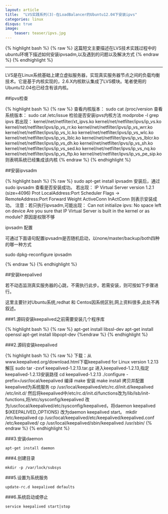 ```yaml
---
layout: article
title:  "LVS实践系列(3)-在LoadBalancer的Ubuntu12.04下安装ipvs"
categories: linux
disqus: true
image:
    teaser: teaser/ipvs.jpg
---
```


{% highlight bash %}
{% raw %}
这篇短文主要描述在LVS技术实践过程中的ubuntu环境下描述如何安装ipvsadm,以及遇到的问题以及解决方式
{% endraw %}
{% endhighlight %} 

---


LVS是在Linux系统基础上建立虚拟服务器，实现真实服务器节点之间的负载均衡技术。它是基于内核实现的，2.6.X内核默认集成了LVS模块。笔者使用的Ubuntu12.04也已经含有该内核。

##ipvs检查

{% highlight bash %}
{% raw %}
查看内核版本：
sudo cat /proc/version
查看系统版本：
sudo cat /etc/issue
检验是否安装ipvs内核方法
modprobe -l grep ipvs
若出现：
kernel/net/netfilter/xt_ipvs.ko
kernel/net/netfilter/ipvs/ip_vs.ko
kernel/net/netfilter/ipvs/ip_vs_rr.ko
kernel/net/netfilter/ipvs/ip_vs_wrr.ko
kernel/net/netfilter/ipvs/ip_vs_lc.ko
kernel/net/netfilter/ipvs/ip_vs_wlc.ko
kernel/net/netfilter/ipvs/ip_vs_lblc.ko
kernel/net/netfilter/ipvs/ip_vs_lblcr.ko
kernel/net/netfilter/ipvs/ip_vs_dh.ko
kernel/net/netfilter/ipvs/ip_vs_sh.ko
kernel/net/netfilter/ipvs/ip_vs_sed.ko
kernel/net/netfilter/ipvs/ip_vs_nq.ko
kernel/net/netfilter/ipvs/ip_vs_ftp.ko
kernel/net/netfilter/ipvs/ip_vs_pe_sip.ko
则表明系统已经集成该内核
{% endraw %}
{% endhighlight %}


##安装ipvsadm

{% highlight bash %}
{% raw %}
sudo apt-get install ipvsadm
安装后，通过 sudo ipvsadm 查看是否安装成功。
若出现：
IP Virtual Server version 1.2.1 (size=4096)
Prot LocalAddress:Port Scheduler Flags
  -> RemoteAddress:Port           Forward Weight ActiveConn InActConn
则表示安装成功。
注意：若只执行ipvsadm,可能出现：
Can not initialize ipvs: No space left on device
Are you sure that IP Virtual Server is built in the kernel or as module?
原因是权限不够

ipvsadm 配置

可通过下面语句配置ipvsadm是否随机启动，以none/master/backup/both四种的哪一种方式

sudo dpkg-reconfigure ipvsadm


{% endraw %}
{% endhighlight %}

##安装keepalived

若不动态监测真实服务器的心跳，不需执行此步。若需安装，则可按如下步骤进行。

这里主要针对Ubuntu系统,redhat 和 Centos因系统区别,网上资料很多,此处不再叙述。

###1.源码安装keepalived之前需要安装几个程序库

{% highlight bash %}
{% raw %}
apt-get install libssl-dev
apt-get install openssl
apt-get install libpopt-dev
{%endraw %}
{% endhighlight %}

###2.源码安装keepalived

{% highlight bash %}
{% raw %}
下载：从www.keepalived.org/download.html下载keepalived for Linux version 1.2.13
解压 sudo tar -zxvf keepalived-1.2.13.tar.gz
进入keepalived-1.2.13,指定keepalived-1.2.13安装路径
cd keepalived-1.2.13
./configure -prefix=/usr/local/keepalived
编译 make
安装 make install
拷贝并配置keepalived为系统服务
cp /usr/local/keepalived/etc/rc.d/init.d/keepalived /etc/init.d/
然后将keepalived中/etc/rc.d/init.d/functions改为/lib/lsb/init-functions,将/etc/sysconfig/keepalived
改为/usr/local/keepalived/etc/sysconfig/keepalived，将daemon keepalived ${KEEPALIVED_OPTIONS}
改为daemon keepalived start。
mkdir /etc/keepalived
cp /usr/local/keepalived/etc/keepalived/keepalived.conf /etc/keepalived/
cp /usr/local/keepalived/sbin/keepalived /usr/sbin/
{% endraw %}
{% endhighlight %}

###3.安装daemon

`apt-get install daemon`

###4.创建目录

`mkdir -p /var/lock/subsys`

###5.设置为系统服务

`update-rc.d keepalived defaults`

###6.系统启动或停止

`service keepalived start|stop`








